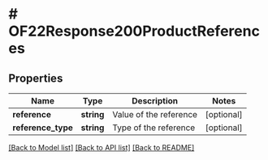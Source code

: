 # # OF22Response200ProductReferences

## Properties

Name | Type | Description | Notes
------------ | ------------- | ------------- | -------------
**reference** | **string** | Value of the reference | [optional]
**reference_type** | **string** | Type of the reference | [optional]

[[Back to Model list]](../../README.md#models) [[Back to API list]](../../README.md#endpoints) [[Back to README]](../../README.md)

